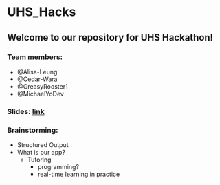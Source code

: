 # UHS_Hacks

## Welcome to our repository for UHS Hackathon!

### Team members:
- @Alisa-Leung
- @Cedar-Wara
- @GreasyRooster1
- @MichaelYoDev

### Slides: [link](https://docs.google.com/presentation/d/1rWwW6nU5aLo7ye4aRthni3HCBFBVOuW1zrUeFRPRnvI/edit?slide=id.p#slide=id.p)

### Brainstorming:
- Structured Output
- What is our app?
    - Tutoring
        - programming?
        - real-time learning in practice
